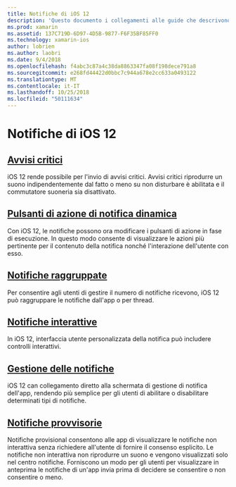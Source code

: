 ```yaml
---
title: Notifiche di iOS 12
description: 'Questo documento i collegamenti alle guide che descrivono come usare diverse funzionalità correlate alle notifiche introdotta in iOS 12: notifiche provvisorie, alle notifiche raggruppate, gestione delle notifiche, notifiche interattive, pulsanti di azione di notifica dinamici, e gli avvisi critici.'
ms.prod: xamarin
ms.assetid: 137C719D-6D97-4D5B-9877-F6F35BF85FF0
ms.technology: xamarin-ios
author: lobrien
ms.author: laobri
ms.date: 9/4/2018
ms.openlocfilehash: f4abc3c87a4c38da8863347fa08f198dece791a8
ms.sourcegitcommit: e268fd44422d0bbc7c944a678e2cc633a0493122
ms.translationtype: MT
ms.contentlocale: it-IT
ms.lasthandoff: 10/25/2018
ms.locfileid: "50111634"
---
```

# <a name="notifications-in-ios-12"></a>Notifiche di iOS 12

## <a name="critical-alertscritical-alertsmd"></a>[Avvisi critici](critical-alerts.md)

iOS 12 rende possibile per l'invio di avvisi critici. Avvisi critici riprodurre un suono indipendentemente dal fatto o meno su non disturbare è abilitata e il commutatore suoneria sia disattivato.

## <a name="dynamic-notification-action-buttonsdynamic-actionsmd"></a>[Pulsanti di azione di notifica dinamica](dynamic-actions.md)

Con iOS 12, le notifiche possono ora modificare i pulsanti di azione in fase di esecuzione.
In questo modo consente di visualizzare le azioni più pertinente per il contenuto della notifica nonché l'interazione dell'utente con esso.

## <a name="grouped-notificationsgroupedmd"></a>[Notifiche raggruppate](grouped.md)

Per consentire agli utenti di gestire il numero di notifiche ricevono, iOS 12 può raggruppare le notifiche dall'app o per thread.

## <a name="interactive-notificationsinteractivemd"></a>[Notifiche interattive](interactive.md)

In iOS 12, interfaccia utente personalizzata della notifica può includere controlli interattivi.

## <a name="notification-managementmanagementmd"></a>[Gestione delle notifiche](management.md)

iOS 12 can collegamento diretto alla schermata di gestione di notifica dell'app, rendendo più semplice per gli utenti di abilitare o disabilitare determinati tipi di notifiche.

## <a name="provisional-notificationsprovisionalmd"></a>[Notifiche provvisorie](provisional.md)

Notifiche provisional consentono alle app di visualizzare le notifiche non interattiva senza richiedere all'utente di fornire il consenso esplicito. Le notifiche non interattiva non riprodurre un suono e vengono visualizzati solo nel centro notifiche. Forniscono un modo per gli utenti per visualizzare in anteprima le notifiche di un'app invia prima di decidere se consentire o non consentire o meno.
